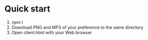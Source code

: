 # Quick start
1. npm i
2. Download PNG and MP3 of your preference to the same directory
3. Open client.html with your Web browser